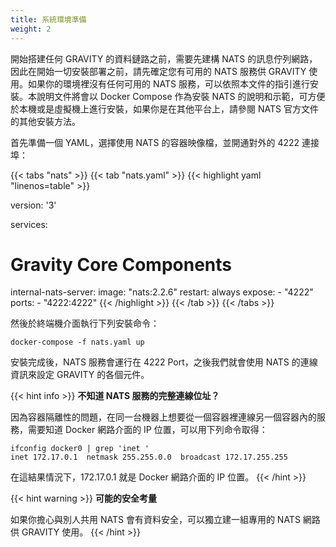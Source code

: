```yaml
---
title: 系統環境準備
weight: 2
---
```


開始搭建任何 GRAVITY 的資料鏈路之前，需要先建構 NATS 的訊息佇列網路，因此在開始一切安裝部署之前，請先確定您有可用的 NATS 服務供 GRAVITY 使用。如果你的環境裡沒有任何可用的 NATS 服務，可以依照本文件的指引進行安裝。本說明文件將會以 Docker Compose 作為安裝 NATS 的說明和示範，可方便於本機或是虛擬機上進行安裝，如果你是在其他平台上，請參閱 NATS 官方文件的其他安裝方法。

首先準備一個 YAML，選擇使用 NATS 的容器映像檔，並開通對外的 4222 連接埠：

{{< tabs "nats" >}}
{{< tab "nats.yaml" >}}
{{< highlight yaml "linenos=table" >}}

version: '3'

services:
   # Gravity Core Components
   internal-nats-server:
     image: "nats:2.2.6"
     restart: always
     expose:
     - "4222"
     ports:
       - "4222:4222"
{{< /highlight >}}
{{< /tab >}}
{{< /tabs >}}

然後於終端機介面執行下列安裝命令：

```shell
docker-compose -f nats.yaml up
```

安裝完成後，NATS 服務會運行在 4222 Port，之後我們就會使用 NATS 的連線資訊來設定 GRAVITY 的各個元件。

{{< hint info >}}
**不知道 NATS 服務的完整連線位址？**

因為容器隔離性的問題，在同一台機器上想要從一個容器裡連線另一個容器內的服務，需要知道 Docker 網路介面的 IP 位置，可以用下列命令取得：

```shell
ifconfig docker0 | grep 'inet '
inet 172.17.0.1  netmask 255.255.0.0  broadcast 172.17.255.255
```

在這結果情況下，172.17.0.1 就是 Docker 網路介面的 IP 位置。
{{< /hint >}}

{{< hint warning >}}
**可能的安全考量**

如果你擔心與別人共用 NATS 會有資料安全，可以獨立建一組專用的 NATS 網路供 GRAVITY 使用。
{{< /hint >}}
